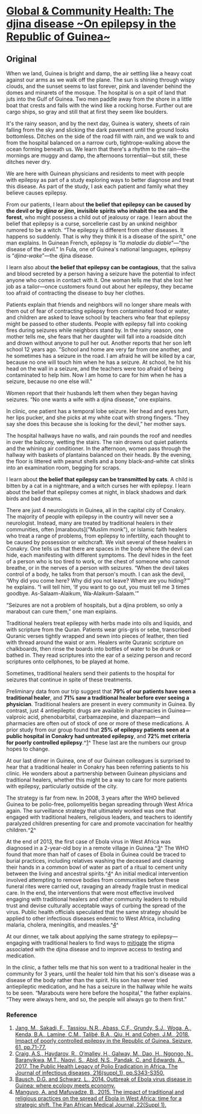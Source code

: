 <!--
Filename: 	2019-04-08.md
Project: 	/Users/shume/Developer/physician/Neurol/GaCH
Author: 	shumez <https://github.com/shumez>
Created: 	2019-04-09 16:53:7
Modified: 	2019-04-12 19:24:1
-----
Copyright (c) 2019 shumez
-->

# [Global & Community Health: The djina disease ~On epilepsy in the Republic of Guinea~][2019AnandP]




## Original

When we land, Guinea is bright and damp, the air settling like a heavy coat against our arms as we walk off the plane. The sun is shining through wispy clouds, and the sunset seems to last forever, pink and lavender behind the domes and minarets of the mosque. The hospital is on a spit of land that juts into the Gulf of Guinea. Two men paddle away from the shore in a little boat that crests and falls with the wind like a rocking horse. Further out are cargo ships, so gray and still that at first they seem like boulders.

It's the rainy season, and by the next day, Guinea is watery, sheets of rain falling from the sky and slicking the dark pavement until the ground looks bottomless. Ditches on the side of the road fill with rain, and we walk to and from the hospital balanced on a narrow curb, tightrope-walking above the ocean forming beneath us. We learn that there's a rhythm to the rain—the mornings are muggy and damp, the afternoons torrential—but still, these ditches never dry.

We are here with Guinean physicians and residents to meet with people with epilepsy as part of a study exploring ways to better diagnose and treat this disease. As part of the study, I ask each patient and family what they believe causes epilepsy.

From our patients, I learn about **the belief that epilepsy can be caused by the devil or by *djina* or *jinn*, invisible spirits who inhabit the sea and the forest**, who might possess a child out of jealousy or rage. I learn about the belief that epilepsy is a curse, sorcellerie cast by an unkind neighbor rumored to be a witch. “The epilepsy is different from other diseases. It happens so suddenly. That is why they think it is a disease of the spirit,” one man explains. In Guinean French, epilepsy is “*la maladie du diable*”—“the disease of the devil.” In Fula, one of Guinea's national languages, epilepsy is “*djina-wake*”—the djina disease.

I learn also about **the belief that epilepsy can be contagious**, that the saliva and blood secreted by a person having a seizure have the potential to infect anyone who comes in contact with it. One woman tells me that she lost her job as a tailor—once customers found out about her epilepsy, they became too afraid of contracting the disease to buy her clothes.

Patients explain that friends and neighbors will no longer share meals with them out of fear of contracting epilepsy from contaminated food or water, and children are asked to leave school by teachers who fear that epilepsy might be passed to other students. People with epilepsy fall into cooking fires during seizures while neighbors stand by. In the rainy season, one mother tells me, she fears that her daughter will fall into a roadside ditch and drown without anyone to pull her out. Another reports that her son left school 12 years ago. "School and home are very far from one another, and he sometimes has a seizure in the road. I am afraid he will be killed by a car, because no one will touch him when he has a seizure. At school, he hit his head on the wall in a seizure, and the teachers were too afraid of being contaminated to help him. Now I am home to care for him when he has a seizure, because no one else will."

Women report that their husbands left them when they began having seizures. “No one wants a wife with a djina disease,” one explains.

In clinic, one patient has a temporal lobe seizure. Her head and eyes turn, her lips pucker, and she picks at my white coat with strong fingers. “They say she does this because she is looking for the devil,” her mother says.

The hospital hallways have no walls, and rain pounds the roof and needles in over the balcony, wetting the stairs. The rain drowns out quiet patients and the whining air conditioner. In the afternoon, women pass through the hallway with baskets of plantains balanced on their heads. By the evening, the floor is littered with peanut shells and a bony black-and-white cat slinks into an examination room, begging for scraps.

I learn about **the belief that epilepsy can be transmitted by cats**. A child is bitten by a cat in a nightmare, and a witch curses her with epilepsy. I learn about the belief that epilepsy comes at night, in black shadows and dark birds and bad dreams.

There are just 4 neurologists in Guinea, all in the capital city of Conakry. The majority of people with epilepsy in the country will never see a neurologist. Instead, many are treated by traditional healers in their communities, often [marabouts]("Muslim monk"), or Islamic faith healers who treat a range of problems, from epilepsy to infertility, each thought to be caused by possession or witchcraft. We visit several of these healers in Conakry. One tells us that there are spaces in the body where the devil can hide, each manifesting with different symptoms. The devil hides in the feet of a person who is too tired to work, or the chest of someone who cannot breathe, or in the nerves of a person with seizures. “When the devil takes control of a body, he talks from that person's mouth. I can ask the devil, ‘Why did you come here? Why did you not leave? Where are you hiding?’” he explains. “I will tell him, ‘If you want to go out, you must tell me 3 times goodbye. As-Salaam-Alaikum, Wa-Alaikum-Salaam.’”

“Seizures are not a problem of hospitals, but a djina problem, so only a marabout can cure them,” one man explains.

Traditional healers treat epilepsy with herbs made into oils and liquids, and with scripture from the Quran. Patients wear gris-gris or sebe, transcribed Quranic verses tightly wrapped and sewn into pieces of leather, then tied with thread around the waist or arm. Healers write Quranic scripture on chalkboards, then rinse the boards into bottles of water to be drunk or bathed in. They read scriptures into the ear of a seizing person and record scriptures onto cellphones, to be played at home.

Sometimes, traditional healers send their patients to the hospital for seizures that continue in spite of these treatments.

Preliminary data from our trip suggest that **79% of our patients have seen a traditional healer**, and **71% saw a traditional healer before ever seeing a physician**. Traditional healers are present in every community in Guinea. By contrast, just 4 antiepileptic drugs are available in pharmacies in Guinea—valproic acid, phenobarbital, carbamazepine, and diazepam—and pharmacies are often out of stock of one or more of these medications. A prior study from our group found that **25% of epilepsy patients seen at a public hospital in Conakry had untreated epilepsy**, and **72% met criteria for poorly controlled epilepsy**.^[1][2018CohenJM_SakadiF_JangM]^ These last are the numbers our group hopes to change.

At our last dinner in Guinea, one of our Guinean colleagues is surprised to hear that a traditional healer in Conakry has been referring patients to his clinic. He wonders about a partnership between Guinean physicians and traditional healers, whether this might be a way to care for more patients with epilepsy, particularly outside of the city.

The strategy is far from new. In 2008, 3 years after the WHO believed Guinea to be polio-free, poliomyelitis began spreading through West Africa again. The surveillance strategy that ultimately worked was one that engaged with traditional healers, religious leaders, and teachers to identify paralyzed children presenting for care and promote vaccination for healthy children.^[2][2017EdwardsA_HaydarovR_CraigAS]^

At the end of 2013, the first case of Ebola virus in West Africa was diagnosed in a 2-year-old boy in a remote village in Guinea.^[3][2014SchwarzL_BauschDG]^ The WHO found that more than half of cases of Ebola in Guinea could be traced to burial practices, including relatives washing the deceased and cleaning their hands in a common bowl of water as part of a ritual to cement unity between the living and ancestral spirits.^[4][2015MafuvadzeB_ManguvoA]^ An initial medical intervention involved attempting to remove bodies from communities before these funeral rites were carried out, ravaging an already fragile trust in medical care. In the end, the interventions that were most effective involved engaging with traditional healers and other community leaders to rebuild trust and devise culturally acceptable ways of curbing the spread of the virus. Public health officials speculated that the same strategy should be applied to other infectious diseases endemic to West Africa, including malaria, cholera, meningitis, and measles.^[4][2015MafuvadzeB_ManguvoA]^

At our dinner, we talk about applying the same strategy to epilepsy—engaging with traditional healers to find ways to [mitigate]("和らげる") the stigma associated with the djina disease and to improve access to testing and medication.

In the clinic, a father tells me that his son went to a traditional healer in the community for 3 years, until the healer told him that his son's disease was a disease of the body rather than the spirit. His son has never tried antiepileptic medication, and he has a seizure in the hallway while he waits to be seen. “Marabouts were here before the hospital,” the father explains. “They were always here, and so, the people will always go to them first.”

### Reference
1. [Jang, M., Sakadi, F., Tassiou, N.R., Abass, C.F., Grundy, S.J., Woga, A., Kenda, B.A., Lamine, C.M., Talibé, B.A., Qiu, H. and Cohen, J.M., 2018. Impact of poorly controlled epilepsy in the Republic of Guinea. Seizure, 61, pp.71-77.][2018CohenJM_SakadiF_JangM]
2. [Craig, A.S., Haydarov, R., O’malley, H., Galway, M., Dao, H., Ngongo, N., Baranyikwa, M.T., Naqvi, S., Abid, N.S., Pandak, C. and Edwards, A., 2017. The Public Health Legacy of Polio Eradication in Africa. The Journal of infectious diseases, 216(suppl_1), pp.S343-S350.][2017EdwardsA_HaydarovR_CraigAS]
3. [Bausch, D.G. and Schwarz, L., 2014. Outbreak of Ebola virus disease in Guinea: where ecology meets economy.][2014SchwarzL_BauschDG]
4. [Manguvo, A. and Mafuvadze, B., 2015. The impact of traditional and religious practices on the spread of Ebola in West Africa: time for a strategic shift. The Pan African Medical Journal, 22(Suppl 1).][2015MafuvadzeB_ManguvoA]

[2019AnandP]: https://n.neurology.org/content/92/15/725 

<!-- ref -->
[2018CohenJM_SakadiF_JangM]: https://www.sciencedirect.com/science/article/abs/pii/S1059131118302760 "Jang, M., Sakadi, F., Tassiou, N.R., Abass, C.F., Grundy, S.J., Woga, A., Kenda, B.A., Lamine, C.M., Talibé, B.A., Qiu, H. and Cohen, J.M., 2018. Impact of poorly controlled epilepsy in the Republic of Guinea. Seizure, 61, pp.71-77."
[2017EdwardsA_HaydarovR_CraigAS]: https://academic.oup.com/jid/article/216/suppl_1/S343/3935061 "Craig, A.S., Haydarov, R., O’malley, H., Galway, M., Dao, H., Ngongo, N., Baranyikwa, M.T., Naqvi, S., Abid, N.S., Pandak, C. and Edwards, A., 2017. The Public Health Legacy of Polio Eradication in Africa. The Journal of infectious diseases, 216(suppl_1), pp.S343-S350."
[2014SchwarzL_BauschDG]: https://journals.plos.org/plosntds/article?id=10.1371/journal.pntd.0003056 "Bausch, D.G. and Schwarz, L., 2014. Outbreak of Ebola virus disease in Guinea: where ecology meets economy."
[2015MafuvadzeB_ManguvoA]: https://www.ncbi.nlm.nih.gov/pmc/articles/PMC4709130/ "Manguvo, A. and Mafuvadze, B., 2015. The impact of traditional and religious practices on the spread of Ebola in West Africa: time for a strategic shift. The Pan African Medical Journal, 22(Suppl 1)."